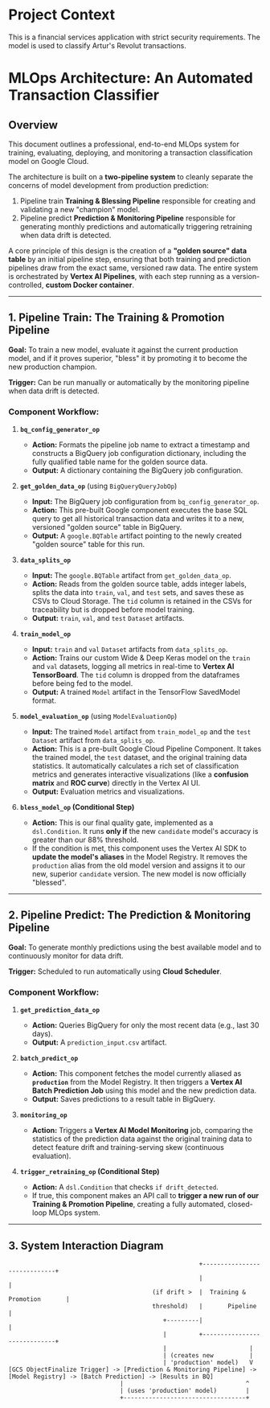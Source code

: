 # Project Context
This is a financial services application with strict security requirements.
The model is used to classify Artur's Revolut transactions.

# MLOps Architecture: An Automated Transaction Classifier

## Overview

This document outlines a professional, end-to-end MLOps system for training, evaluating, deploying, and monitoring a transaction classification model on Google Cloud.

The architecture is built on a **two-pipeline system** to cleanly separate the concerns of model development from production prediction:
1.  Pipeline train **Training & Blessing Pipeline** responsible for creating and validating a new "champion" model.
2.  Pipeline predict **Prediction & Monitoring Pipeline** responsible for generating monthly predictions and automatically triggering retraining when data drift is detected.

A core principle of this design is the creation of a **"golden source" data table** by an initial pipeline step, ensuring that both training and prediction pipelines draw from the exact same, versioned raw data.
The entire system is orchestrated by **Vertex AI Pipelines**, with each step running as a version-controlled, **custom Docker container**.

---

## 1. Pipeline Train: The Training & Promotion Pipeline

**Goal:** To train a new model, evaluate it against the current production model, and if it proves superior, "bless" it by promoting it to become the new production champion.

**Trigger:** Can be run manually or automatically by the monitoring pipeline when data drift is detected.

### Component Workflow:

1.  **`bq_config_generator_op`**
    * **Action:** Formats the pipeline job name to extract a timestamp and constructs a BigQuery job configuration dictionary, including the fully qualified table name for the golden source data.
    * **Output:** A dictionary containing the BigQuery job configuration.

2.  **`get_golden_data_op`** (using `BigQueryQueryJobOp`)
    * **Input:** The BigQuery job configuration from `bq_config_generator_op`.
    * **Action:** This pre-built Google component executes the base SQL query to get all historical transaction data and writes it to a new, versioned "golden source" table in BigQuery.
    * **Output:** A `google.BQTable` artifact pointing to the newly created "golden source" table for this run.

3.  **`data_splits_op`**
    * **Input:** The `google.BQTable` artifact from `get_golden_data_op`.
    * **Action:** Reads from the golden source table, adds integer labels, splits the data into `train`, `val`, and `test` sets, and saves these as CSVs to Cloud Storage. The `tid` column is retained in the CSVs for traceability but is dropped before model training.
    * **Output:** `train`, `val`, and `test` `Dataset` artifacts.

4.  **`train_model_op`**
    * **Input:** `train` and `val` `Dataset` artifacts from `data_splits_op`.
    * **Action:** Trains our custom Wide & Deep Keras model on the `train` and `val` datasets, logging all metrics in real-time to **Vertex AI TensorBoard**. The `tid` column is dropped from the dataframes before being fed to the model.
    * **Output:** A trained `Model` artifact in the TensorFlow SavedModel format.

5.  **`model_evaluation_op`** (using `ModelEvaluationOp`)
    * **Input:** The trained `Model` artifact from `train_model_op` and the `test` `Dataset` artifact from `data_splits_op`.
    * **Action:** This is a pre-built Google Cloud Pipeline Component. It takes the trained model, the `test` dataset, and the original training data statistics. It automatically calculates a rich set of classification metrics and generates interactive visualizations (like a **confusion matrix** and **ROC curve**) directly in the Vertex AI UI.
    * **Output:** Evaluation metrics and visualizations.

6.  **`bless_model_op` (Conditional Step)**
    * **Action:** This is our final quality gate, implemented as a `dsl.Condition`. It runs **only if** the new `candidate` model's accuracy is greater than our 88% threshold.
    * If the condition is met, this component uses the Vertex AI SDK to **update the model's aliases** in the Model Registry. It removes the `production` alias from the old model version and assigns it to our new, superior `candidate` version. The new model is now officially "blessed".

---

## 2. Pipeline Predict: The Prediction & Monitoring Pipeline

**Goal:** To generate monthly predictions using the best available model and to continuously monitor for data drift.

**Trigger:** Scheduled to run automatically using **Cloud Scheduler**.

### Component Workflow:

1.  **`get_prediction_data_op`**
    * **Action:** Queries BigQuery for only the most recent data (e.g., last 30 days).
    * **Output:** A `prediction_input.csv` artifact.

2.  **`batch_predict_op`**
    * **Action:** This component fetches the model currently aliased as **`production`** from the Model Registry. It then triggers a **Vertex AI Batch Prediction Job** using this model and the new prediction data.
    * **Output:** Saves predictions to a result table in BigQuery.

3.  **`monitoring_op`**
    * **Action:** Triggers a **Vertex AI Model Monitoring** job, comparing the statistics of the prediction data against the original training data to detect feature drift and training-serving skew (continuous evaluation).

4.  **`trigger_retraining_op` (Conditional Step)**
    * **Action:** A `dsl.Condition` that checks `if drift_detected`.
    * If true, this component makes an API call to **trigger a new run of our Training & Promotion Pipeline**, creating a fully automated, closed-loop MLOps system.

---

## 3. System Interaction Diagram

```ascii
                                                     +-----------------------------+
                                                     |                             |
                                        (if drift >  |  Training & Promotion       |
                                        threshold)   |       Pipeline              |
                                           +---------|                             |
                                           |         +-----------------------------+
                                           |                       |
                                           | (creates new          |
                                           | 'production' model)   V
[GCS ObjectFinalize Trigger] -> [Prediction & Monitoring Pipeline] -> [Model Registry] -> [Batch Prediction] -> [Results in BQ]
                               |                                  ^
                               | (uses 'production' model)        |
                               +----------------------------------+

```
